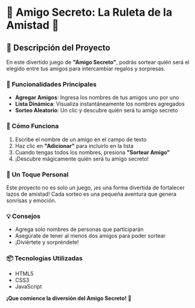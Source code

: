 # 🎲 Amigo Secreto: La Ruleta de la Amistad 🤝

## 🌟 Descripción del Proyecto

En este divertido juego de **"Amigo Secreto"**, podrás sortear quién será el elegido entre tus amigos para intercambiar regalos y sorpresas. 

### 🎯 Funcionalidades Principales

- **Agregar Amigos**: Ingresa los nombres de tus amigos uno por uno
- **Lista Dinámica**: Visualiza instantáneamente los nombres agregados
- **Sorteo Aleatorio**: Un clic y descubre quién será tu amigo secreto

### 🚀 Cómo Funciona

1. Escribe el nombre de un amigo en el campo de texto
2. Haz clic en **"Adicionar"** para incluirlo en la lista
3. Cuando tengas todos los nombres, presiona **"Sortear Amigo"**
4. ¡Descubre mágicamente quién será tu amigo secreto!

### 🔮 Un Toque Personal

Este proyecto no es solo un juego, ¡es una forma divertida de fortalecer lazos de amistad! Cada sorteo es una pequeña aventura que genera sonrisas y emoción.

### 💡 Consejos

- Agrega solo nombres de personas que participarán
- Asegúrate de tener al menos dos amigos para poder sortear
- ¡Diviértete y sorpréndete!

### 📦 Tecnologías Utilizadas

- HTML5
- CSS3
- JavaScript

**¡Que comience la diversión del Amigo Secreto!** 🎉
